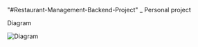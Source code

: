 "#Restaurant-Management-Backend-Project" _ Personal project

Diagram 

![Diagram](https://github.com/blackcat4347/Golang-Restaurant-Management-Backend-project/blob/main/Diagram/Diagram.png)



